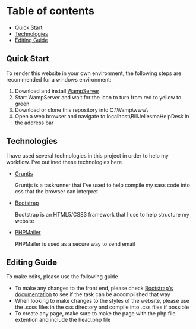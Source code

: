 <h1>Table of contents</h1>
<ul>
  <li><a href="#quick-start">Quick Start</a></li>
  <li><a href="#technologies">Technologies</a></li>
  <li><a href="#editing-guide">Editing Guide</a></li>
</ul>
<h2><a name="quick-start">Quick Start</a></h2>
<p>To render this website in your own environment, the following steps are recommended for a windows environment:
<ol>
  <li>Download and install <a href="http://www.wampserver.com/en/">WampServer</a></li>
  <li>Start WampServer and wait for the icon to turn from red to yellow to green</li>
  <li>Download or clone this repository into C:\Wamp\www\</li>
  <li>Open a web browser and navigate to localhost\BillJellesmaHelpDesk in the address bar</li>
</ol>
<h2><a name="technologies">Technologies</a></h2>
<p>I have used several technologies in this project in order to help my workflow. I've outlined these technologies here
<ul>
  <li><a href=http://gruntjs.com/">Gruntjs</a></li>
  <p>Gruntjs is a taskrunner that I've used to help compile my sass code into css that the browser can interpret</p>
  <li><a href="http://getbootstrap.com/">Bootstrap</a></li>
  <p>Bootstrap is an HTML5/CSS3 framework that I use to help structure my website</p>
  <li><a href="https://github.com/PHPMailer/PHPMailer">PHPMailer</a>
  <p>PHPMailer is used as a secure way to send email</p>
</ul>
<h2><a name="editing-guide">Editing Guide</a></h2>
<p>To make edits, please use the following guide</p>
<ul>
  <li>To make any changes to the front end, please check <a href="http://getbootstrap.com/">Bootstrap's documentation</a> to see if the task can be accomplished that way</li>
  <li>When looking to make changes to the styles of the website, please use the .scss files in the css directory and compile into .css files if possible</li>
  <li>To create any page, make sure to make the page with the php file extention and include the head.php file</li>
